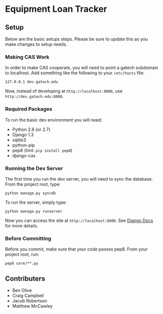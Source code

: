 Equipment Loan Tracker
======================

## Setup

Below are the basic setups steps. Please be sure to update this as you make changes to setup needs.

### Making CAS Work

In order to make CAS cooperate, you will need to point a gatech subdomain to localhost. Add something like the following to your `/etc/hosts` file:

    127.0.0.1 dev.gatech.edu

Now, instead of developing at `http://localhost:8000`, use `http://dev.gatech.edu:8000`.

### Required Packages

To run the basic dev environment you will need:

* Python 2.6 (or 2.7)
* Django 1.3
* sqlite3
* python-pip
* pep8 (hint: `pip install pep8`)
* django-cas

### Running the Dev Server

The first time you run the dev server, you will need to sync the database. 
From the project root, type:

    python manage.py syncdb

To run the server, simply type:

    python manage.py runserver

Now you can access the site at `http://localhost:8000`. See [Django Docs](https://docs.djangoproject.com/en/1.3/ref/django-admin/) for more details.

### Before Committing

Before you commit, make sure that your code passes pep8.
From your project root, run:

    pep8 core/**.py

## Contributers

* Ben Olive
* Craig Campbell
* Jacob Robertson
* Matthew McCawley
